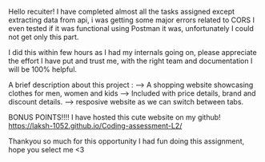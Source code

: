 Hello recuiter!
I have completed almost all the tasks assigned except extracting data from api, i was getting some major errors related to CORS I even tested if it was functional using Postman it was, unfortunately I could not get only this part.

I did this within few hours as I had my internals going on, please appreciate the effort I have put and trust me, with the right team and documentation I will be 100% helpful.

A brief description about this project :
   --> A shopping website showcasing clothes for men, women and kids
   --> Included with price details, brand and discount details.
   --> resposive website as we can switch between tabs.

BONUS POINTS!!!!
I have hosted this cute website on my github! 
https://laksh-1052.github.io/Coding-assessment-L2/

Thankyou so much for this opportunity I had fun doing this assignment, hope you select me <3


